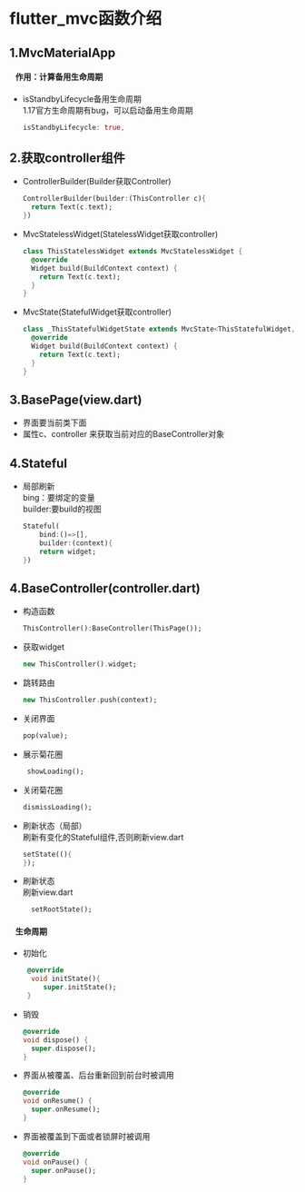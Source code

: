 # flutter_mvc函数介绍
## 1.MvcMaterialApp
#### ⠀作用：计算备用生命周期
- isStandbyLifecycle备用生命周期<br/>
  1.17官方生命周期有bug，可以启动备用生命周期
  ```Dart
  isStandbyLifecycle: true,
  ```
## 2.获取controller组件
- ControllerBuilder(Builder获取Controller)
    ```Dart
    ControllerBuilder(builder:(ThisController c){
      return Text(c.text);
    })
    ```
- MvcStatelessWidget(StatelessWidget获取controller)
    ```Dart
    class ThisStatelessWidget extends MvcStatelessWidget {
      @override
      Widget build(BuildContext context) {
        return Text(c.text);
      }
    }
    ```
- MvcState(StatefulWidget获取controller)
    ```Dart
    class _ThisStatefulWidgetState extends MvcState<ThisStatefulWidget,ThisController> {
      @override
      Widget build(BuildContext context) {
        return Text(c.text);
      }
    }

    ```
## 3.BasePage(view.dart)
- 界面要当前类下面
- 属性c、controller 来获取当前对应的BaseController对象
## 4.Stateful
- 局部刷新<br/>
bing：要绑定的变量<br/>
builder:要build的视图
    ```Dart
    Stateful(
 	    bind:()=>[],
 	    builder:(context){
        return widget;
    })
    ```

  
## 4.BaseController(controller.dart)
* 构造函数
  ```Dart
  ThisController():BaseController(ThisPage());
  ```
* 获取widget<br/>
    ```Dart
    new ThisController().widget;
    ```
- 跳转路由
    ```Dart
  new ThisController.push(context);
    ```
- 关闭界面<br/>
    ```Dart
   pop(value);
    ```
- 展示菊花圈<br/>
    ```Dart
     showLoading();
    ```
- 关闭菊花圈<br/>
    ```Dart
    dismissLoading();
    ```
- 刷新状态（局部）<br/>
刷新有变化的Stateful组件,否则刷新view.dart
     ```Dart
    setState((){
    });
     ```
- 刷新状态<br/>
刷新view.dart
    ```Dart
      setRootState();
     ```

#### ⠀生命周期
- 初始化
    ```Dart
     @override
      void initState(){
         super.initState();
     }
    ```
- 销毁
    ```Dart
    @override
    void dispose() {
      super.dispose();
    }
    ```
- 界面从被覆盖、后台重新回到前台时被调用  
    ```Dart
    @override
    void onResume() {
      super.onResume();
    }
    ```
- 界面被覆盖到下面或者锁屏时被调用  
    ```Dart
    @override
    void onPause() {
      super.onPause();
    }
    ```
 
 

 